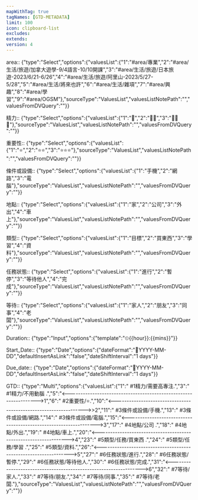 ```yaml
---
mapWithTag: true
tagNames: [GTD-METADATA]
limit: 100
icon: clipboard-list
excludes: 
extends: 
version: 4
---
```


area:: {"type":"Select","options":{"valuesList":{"1":"#area/專業","2":"#area/生活/旅遊/加拿大遊學-9/4語言-10/10開課","3":"#area/生活/旅遊/日本旅遊-2023/6/21-6/26","4":"#area/生活/旅遊/阿里山-2023/5/27-5/28","5":"#area/生活/將來也許","6":"#area/生活/雜項","7":"#area/興趣","8":"#area/學習","9":"#area/OGSM"},"sourceType":"ValuesList","valuesListNotePath":"","valuesFromDVQuery":""}}

精力:: {"type":"Select","options":{"valuesList":{"1":"🧠","2":"🧠🧠","3":"🧠🧠🧠"},"sourceType":"ValuesList","valuesListNotePath":"","valuesFromDVQuery":""}}

重要性:: {"type":"Select","options":{"valuesList":{"1":"⭐","2":"⭐⭐","3":"⭐⭐⭐"},"sourceType":"ValuesList","valuesListNotePath":"","valuesFromDVQuery":""}}

條件或設備:: {"type":"Select","options":{"valuesList":{"1":"手機","2":"網路","3":"電腦"},"sourceType":"ValuesList","valuesListNotePath":"","valuesFromDVQuery":""}}

地點:: {"type":"Select","options":{"valuesList":{"1":"家","2":"公司","3":"外出","4":"車上"},"sourceType":"ValuesList","valuesListNotePath":"","valuesFromDVQuery":""}}

類型:: {"type":"Select","options":{"valuesList":{"1":"目標","2":"買東西","3":"學習","4":"資料"},"sourceType":"ValuesList","valuesListNotePath":"","valuesFromDVQuery":""}}

任務狀態:: {"type":"Select","options":{"valuesList":{"1":"進行","2":"暫停","3":"等待他人","4":"完成"},"sourceType":"ValuesList","valuesListNotePath":"","valuesFromDVQuery":""}}

等待:: {"type":"Select","options":{"valuesList":{"1":"家人","2":"朋友","3":"同事","4":"老闆"},"sourceType":"ValuesList","valuesListNotePath":"","valuesFromDVQuery":""}}

Duration:: {"type":"Input","options":{"template":"⏲{{hour}}:{{mins}}"}}

Start_Date:: {"type":"Date","options":{"dateFormat":"🛫YYYY-MM-DD","defaultInsertAsLink":"false","dateShiftInterval":"1 days"}}

Due_date:: {"type":"Date","options":{"dateFormat":"📅YYYY-MM-DD","defaultInsertAsLink":"false","dateShiftInterval":"1 days"}}

GTD:: {"type":"Multi","options":{"valuesList":{"1":" #1精力/需要高專注.","3":" #1精力/不用動腦 .","5":"<----------------------------------------------------------------->1","6":" #2重要性/⭐.","10":"<----------------------------------------------------------------->>2","11":" #3條件或設備/手機.","13":" #3條件或設備/網路.","14":" #3條件或設備/電腦.","15":"<----------------------------------------------------------------->3","17":" #4地點/公司 .","18":" #4地點/外出.","19":" #4地點/車上.","20":"<----------------------------------------------------------------->4","23":" #5類型/任務/買東西 .","24":" #5類型/任務/學習 .","25":" #5類型/資料.","26":"<----------------------------------------------------------------->5","27":" #6任務狀態/進行.","28":" #6任務狀態/暫停.","29":" #6任務狀態/等待他人.","30":" #6任務狀態/完成.","31":"<----------------------------------------------------------------->6","32":" #7等待/家人.","33":" #7等待/朋友.","34":" #7等待/同事.","35":" #7等待/老闆."},"sourceType":"ValuesList","valuesListNotePath":"","valuesFromDVQuery":""}}

